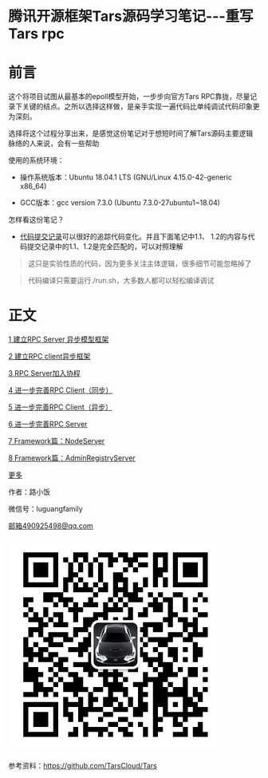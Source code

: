 # 腾讯开源框架Tars源码学习笔记---重写Tars rpc

# 前言

这个将项目试图从最基本的epoll模型开始，一步步向官方Tars RPC靠拢，尽量记录下关键的结点。之所以选择这样做，是亲手实现一遍代码比单纯调试代码印象更为深刻。

选择将这个过程分享出来，是感觉这份笔记对于想短时间了解Tars源码主要逻辑脉络的人来说，会有一些帮助

使用的系统环境：

* 操作系统版本：Ubuntu 18.04.1 LTS (GNU/Linux 4.15.0-42-generic x86_64)

* GCC版本：gcc version 7.3.0 (Ubuntu 7.3.0-27ubuntu1~18.04) 

怎样看这份笔记？

* [代码提交记录](https://github.com/Myicefrog/learn-tars/commits/master)可以很好的追踪代码变化。并且下面笔记中1.1、 1.2的内容与代码提交记录中的1.1、1.2是完全匹配的，可以对照理解


> 这只是实验性质的代码，因为更多关注主体逻辑，很多细节可能忽略掉了

>  代码编译只需要运行./run.sh，大多数人都可以轻松编译调试


# 正文

[1 建立RPC Server 异步模型框架](https://github.com/Myicefrog/learn-tars/wiki/1-%E5%BB%BA%E7%AB%8BRPC-Server-%E5%BC%82%E6%AD%A5%E6%A8%A1%E5%9E%8B%E6%A1%86%E6%9E%B6)

[2 建立RPC client异步框架](https://github.com/Myicefrog/learn-tars/wiki/2-%E5%BB%BA%E7%AB%8BRPC-client%E5%BC%82%E6%AD%A5%E6%A1%86%E6%9E%B6)

[3 RPC Server加入协程](https://github.com/Myicefrog/learn-tars/wiki/3-RPC-Server%E5%8A%A0%E5%85%A5%E5%8D%8F%E7%A8%8B)

[4 进一步完善RPC Client（同步）](https://github.com/Myicefrog/learn-tars/wiki/4-%E8%BF%9B%E4%B8%80%E6%AD%A5%E5%AE%8C%E5%96%84RPC-Client)

[5 进一步完善RPC Client（异步）](https://github.com/Myicefrog/learn-tars/wiki/5-%E8%BF%9B%E4%B8%80%E6%AD%A5%E5%AE%8C%E5%96%84RPC-Client%EF%BC%88%E5%BC%82%E6%AD%A5%EF%BC%89)

[6 进一步完善RPC Server](https://github.com/Myicefrog/learn-tars/wiki/6-%E8%BF%9B%E4%B8%80%E6%AD%A5%E5%AE%8C%E5%96%84RPC-Server)

[7 Framework篇：NodeServer](https://github.com/Myicefrog/learn-tars/wiki/7-Framework%E7%AF%87%EF%BC%9ANodeServer)

[8 Framework篇：AdminRegistryServer](https://github.com/Myicefrog/learn-tars/wiki/8-Framework%E7%AF%87%EF%BC%9AAdminRegistryServer)

[更多](https://github.com/Myicefrog/learn-tars/wiki)


作者：路小饭  

微信号：luguangfamily 

邮箱490925498@qq.com

![微信](https://github.com/Myicefrog/tars-img/blob/master/img/mmqrcode1544579415883.png)

参考资料：https://github.com/TarsCloud/Tars

